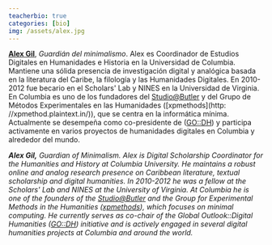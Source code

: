 ```yaml
---
teacherbio: true
categories: [bio]
img: /assets/alex.jpg
---
```



**[Alex Gil](http://www.elotroalex.com)**, *Guardián del minimalismo*. Alex es Coordinador de Estudios Digitales en Humanidades e Historia en la Universidad de Columbia. Mantiene una sólida presencia de investigación digital y analógica basada en la literatura del Caribe, la filología y las Humanidades Digitales. En 2010-2012 fue becario en el Scholars' Lab y NINES en la Universidad de Virginia. En Columbia es uno de los fundadores del [Studio@Butler](https://studio.cul.columbia.edu/) y del Grupo de Métodos Experimentales en las Humanidades ([xpmethods](http: //xpmethod.plaintext.in/)), que se centra en la informática mínima. Actualmente se desempeña como co-presidente de ([GO::DH](http://www.globaloutlookdh.org/)) y participa activamente en varios proyectos de humanidades digitales en Columbia y alrededor del mundo.

<em>**Alex Gil,** *Guardian of Minimalism*. Alex is Digital Scholarship Coordinator for the Humanities and History at Columbia University. He maintains a robust online and analog research presence on Caribbean literature, textual scholarship and digital humanities. In 2010-2012 he was a fellow at the Scholars' Lab and NINES at the University of Virginia. At Columbia he is one of the founders of the [Studio@Butler](https://studio.cul.columbia.edu/) and the Group for Experimental Methods in the Humanities ([xpmethods](http://xpmethod.plaintext.in/)), which focuses on minimal computing. He currently serves as co-chair of the Global Outlook::Digital Humanities ([GO::DH](http://www.globaloutlookdh.org/)) initiative and is actively engaged in several digital humanities projects at Columbia and around the world.</em>

